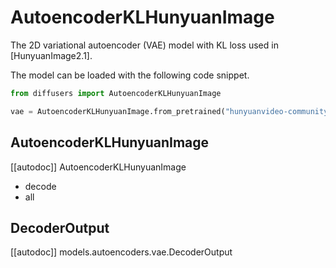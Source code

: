 <!-- Copyright 2025 The HuggingFace Team. All rights reserved.

Licensed under the Apache License, Version 2.0 (the "License"); you may not use this file except in compliance with
the License. You may obtain a copy of the License at

http://www.apache.org/licenses/LICENSE-2.0

Unless required by applicable law or agreed to in writing, software distributed under the License is distributed on
an "AS IS" BASIS, WITHOUT WARRANTIES OR CONDITIONS OF ANY KIND, either express or implied. See the License for the
specific language governing permissions and limitations under the License. -->

# AutoencoderKLHunyuanImage

The 2D variational autoencoder (VAE) model with KL loss used in [HunyuanImage2.1].

The model can be loaded with the following code snippet.

```python
from diffusers import AutoencoderKLHunyuanImage

vae = AutoencoderKLHunyuanImage.from_pretrained("hunyuanvideo-community/HunyuanImage-2.1-Diffusers", subfolder="vae", torch_dtype=torch.bfloat16)
```

## AutoencoderKLHunyuanImage

[[autodoc]] AutoencoderKLHunyuanImage
  - decode
  - all

## DecoderOutput

[[autodoc]] models.autoencoders.vae.DecoderOutput
